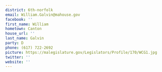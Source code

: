 ```yaml
---
district: 6th-norfolk
email: William.Galvin@mahouse.gov
facebook: ''
first_name: William
hometown: Canton
house_url: ''
last_name: Galvin
party: D
phone: (617) 722-2692
picture: https://malegislature.gov/Legislators/Profile/170/WCG1.jpg
twitter: ''
website: ''
---
```

